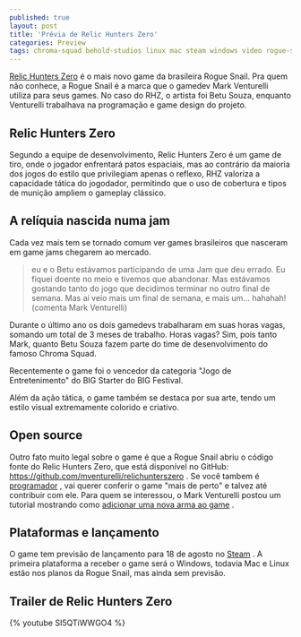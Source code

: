 ```yaml
---
published: true
layout: post
title: 'Prévia de Relic Hunters Zero'
categories: Preview
tags: chroma-squad behold-studios linux mac steam windows video rogue-snail big-festival evento big-starter preview
---
```

<a href="http://www.roguesnail.com/relic-hunters-zero/" target="_blank">Relic Hunters Zero</a>
 é o mais novo game da brasileira Rogue Snail. Pra quem não conhece, a Rogue Snail é a marca que o gamedev Mark Venturelli utiliza para seus games. No caso do RHZ, o artista foi Betu Souza, enquanto Venturelli trabalhava na programação e game design do projeto.

## Relic Hunters Zero
Segundo a equipe de desenvolvimento, Relic Hunters Zero é um game de tiro, onde o jogador enfrentará patos espaciais, mas ao contrário da maioria dos jogos do estilo que privilegiam apenas o reflexo, RHZ valoriza a capacidade tática do jogodador, permitindo que o uso de cobertura e tipos de munição ampliem o gameplay clássico.




## A relíquia nascida numa jam
Cada vez mais tem se tornado comum ver games brasileiros que nasceram em game jams chegarem ao mercado.

> eu e o Betu estávamos participando de uma Jam que deu errado. Eu fiquei doente no meio e tivemos que abandonar. Mas estávamos gostando tanto do jogo que decidimos terminar no outro final de semana. Mas aí veio mais um final de semana, e mais um... hahahah! (comenta Mark Venturelli)

Durante o último ano os dois gamedevs trabalharam em suas horas vagas, somando um total de 3 meses de trabalho. Horas vagas? Sim, pois tanto Mark, quanto Betu Souza fazem parte do time de desenvolvimento do famoso Chroma Squad.

Recentemente o game foi o vencedor da categoria "Jogo de Entretenimento" do BIG Starter do BIG Festival.

Além da ação tática, o game também se destaca por sua arte, tendo um estilo visual extremamente colorido e criativo.



## Open source
Outro fato muito legal sobre o game é que a Rogue Snail abriu o código fonte do Relic Hunters Zero,  que está disponível no GitHub: <a href="https://github.com/mventurelli/relichunterszero" target="_blank">https://github.com/mventurelli/relichunterszero</a>
. Se você tambem é <a href="https://github.com/giacomelli" target="_blank">programador</a>
, vai querer conferir o game "mais de perto" e talvez até contribuir com ele. Para quem se interessou, o Mark Venturelli postou um tutorial mostrando como <a href="http://www.roguesnail.com/how-to-make-your-own-gun-in-relic-hunters-zero/" target="_blank">adicionar uma nova arma ao game</a>
.

## Plataformas e lançamento
O game tem previsão de lançamento para 18 de agosto no <a href="http://store.steampowered.com/app/382490/" target="_blank">Steam</a>
. A primeira plataforma a receber o game será o Windows, todavia Mac e Linux estão nos planos da Rogue Snail, mas ainda sem previsão.

## Trailer de Relic Hunters Zero
{% youtube SI5QTiWWGO4 %}